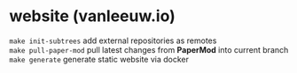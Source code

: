 # website (vanleeuw.io)

`make init-subtrees` add external repositories as remotes <br/>
`make pull-paper-mod` pull latest changes from **PaperMod** into current branch <br/>
`make generate` generate static website via docker